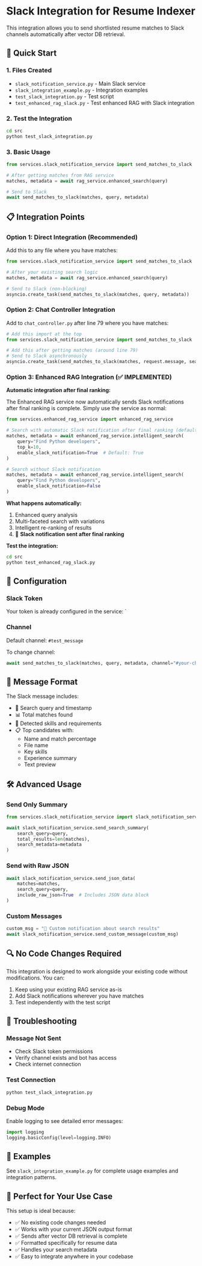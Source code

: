 # Slack Integration for Resume Indexer

This integration allows you to send shortlisted resume matches to Slack channels automatically after vector DB retrieval.

## 🚀 Quick Start

### 1. Files Created

- `slack_notification_service.py` - Main Slack service
- `slack_integration_example.py` - Integration examples
- `test_slack_integration.py` - Test script
- `test_enhanced_rag_slack.py` - Test enhanced RAG with Slack integration

### 2. Test the Integration

```bash
cd src
python test_slack_integration.py
```

### 3. Basic Usage

```python
from services.slack_notification_service import send_matches_to_slack

# After getting matches from RAG service
matches, metadata = await rag_service.enhanced_search(query)

# Send to Slack
await send_matches_to_slack(matches, query, metadata)
```

## 📋 Integration Points

### Option 1: Direct Integration (Recommended)

Add this to any file where you have matches:

```python
from services.slack_notification_service import send_matches_to_slack

# After your existing search logic
matches, metadata = await rag_service.enhanced_search(query)

# Send to Slack (non-blocking)
asyncio.create_task(send_matches_to_slack(matches, query, metadata))
```

### Option 2: Chat Controller Integration

Add to `chat_controller.py` after line 79 where you have matches:

```python
# Add this import at the top
from services.slack_notification_service import send_matches_to_slack

# Add this after getting matches (around line 79)
# Send to Slack asynchronously
asyncio.create_task(send_matches_to_slack(matches, request.message, search_metadata))
```

### Option 3: Enhanced RAG Integration (✅ IMPLEMENTED)

**Automatic integration after final ranking:**

The Enhanced RAG service now automatically sends Slack notifications after final ranking is complete. Simply use the service as normal:

```python
from services.enhanced_rag_service import enhanced_rag_service

# Search with automatic Slack notification after final ranking (default)
matches, metadata = await enhanced_rag_service.intelligent_search(
    query="Find Python developers",
    top_k=10,
    enable_slack_notification=True  # Default: True
)

# Search without Slack notification
matches, metadata = await enhanced_rag_service.intelligent_search(
    query="Find Python developers",
    enable_slack_notification=False
)
```

**What happens automatically:**

1. Enhanced query analysis
2. Multi-faceted search with variations
3. Intelligent re-ranking of results
4. 🚀 **Slack notification sent after final ranking**

**Test the integration:**

```bash
cd src
python test_enhanced_rag_slack.py
```

## 🔧 Configuration

### Slack Token

Your token is already configured in the service:
`

### Channel

Default channel: `#test_message`

To change channel:

```python
await send_matches_to_slack(matches, query, metadata, channel="#your-channel")
```

## 📱 Message Format

The Slack message includes:

- 🎯 Search query and timestamp
- 📊 Total matches found
- 🔧 Detected skills and requirements
- 📋 Top candidates with:
  - Name and match percentage
  - File name
  - Key skills
  - Experience summary
  - Text preview

## 🛠️ Advanced Usage

### Send Only Summary

```python
from services.slack_notification_service import slack_notification_service

await slack_notification_service.send_search_summary(
    search_query=query,
    total_results=len(matches),
    search_metadata=metadata
)
```

### Send with Raw JSON

```python
await slack_notification_service.send_json_data(
    matches=matches,
    search_query=query,
    include_raw_json=True  # Includes JSON data block
)
```

### Custom Messages

```python
custom_msg = "🎯 Custom notification about search results"
await slack_notification_service.send_custom_message(custom_msg)
```

## 🔍 No Code Changes Required

This integration is designed to work alongside your existing code without modifications. You can:

1. Keep using your existing RAG service as-is
2. Add Slack notifications wherever you have matches
3. Test independently with the test script

## 🐛 Troubleshooting

### Message Not Sent

- Check Slack token permissions
- Verify channel exists and bot has access
- Check internet connection

### Test Connection

```bash
python test_slack_integration.py
```

### Debug Mode

Enable logging to see detailed error messages:

```python
import logging
logging.basicConfig(level=logging.INFO)
```

## 📝 Examples

See `slack_integration_example.py` for complete usage examples and integration patterns.

## 🎯 Perfect for Your Use Case

This setup is ideal because:

- ✅ No existing code changes needed
- ✅ Works with your current JSON output format
- ✅ Sends after vector DB retrieval is complete
- ✅ Formatted specifically for resume data
- ✅ Handles your search metadata
- ✅ Easy to integrate anywhere in your codebase
